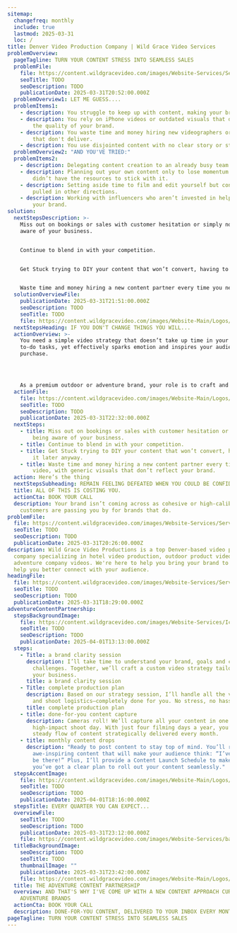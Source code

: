 ```yaml
---
sitemap:
  changefreq: monthly
  include: true
  lastmod: 2025-03-31
  loc: /
title: Denver Video Production Company | Wild Grace Video Services
problemOverview:
  pageTagline: TURN YOUR CONTENT STRESS INTO SEAMLESS SALES
  problemFile:
    file: https://content.wildgracevideo.com/images/Website-Services/ServiceHeadshot.jpg
    seoTitle: TODO
    seoDescription: TODO
    publicationDate: 2025-03-31T20:52:00.000Z
  problemOverview1: LET ME GUESS....
  problemItems1:
    - description: You struggle to keep up with content, making your branding inconsistent.
    - description: You rely on iPhone videos or outdated visuals that don't reflect
        the quality of your brand.
    - description: You waste time and money hiring new videographers or influencers
        that don't deliver.
    - description: You use disjointed content with no clear story or strategy.
  problemOverview2: "AND YOU'VE TRIED:"
  problemItems2:
    - description: Delegating content creation to an already busy team member.
    - description: Planning out your own content only to lose momentum because you
        didn’t have the resources to stick with it.
    - description: Setting aside time to film and edit yourself but constantly get
        pulled in other directions.
    - description: Working with influencers who aren’t invested in helping you grow
        your brand.
solution:
  nextStepsDescription: >-
    Miss out on bookings or sales with customer hesitation or simply not being
    aware of your business.


    Continue to blend in with your competition.


    Get Stuck trying to DIY your content that won’t convert, having to redo it later anyway.


    Waste time and money hiring a new content partner every time you need a video, with generic visuals that don’t reflect your brand.
  solutionOverviewFile:
    publicationDate: 2025-03-31T21:51:00.000Z
    seoDescription: TODO
    seoTitle: TODO
    file: https://content.wildgracevideo.com/images/Website-Main/Logos/WGP_Logos-35.png
  nextStepsHeading: IF YOU DON'T CHANGE THINGS YOU WILL...
  actionOverview: >-
    You need a simple video strategy that doesn’t take up time in your everyday
    to-do tasks, yet effectively sparks emotion and inspires your audience to
    purchase. 




    As a premium outdoor or adventure brand, your role is to craft and sell an experience that resonates with your audience and makes them want to take part.
  actionFile:
    file: https://content.wildgracevideo.com/images/Website-Main/Logos/WGP_Logos-10.png
    seoTitle: TODO
    seoDescription: TODO
    publicationDate: 2025-03-31T22:32:00.000Z
  nextSteps:
    - title: Miss out on bookings or sales with customer hesitation or simply not
        being aware of your business.
    - title: Continue to blend in with your competition.
    - title: Get Stuck trying to DIY your content that won’t convert, having to redo
        it later anyway.
    - title: Waste time and money hiring a new content partner every time you need a
        video, with generic visuals that don’t reflect your brand.
  action: Here’s the thing
  nextStepsSubheading: REMAIN FEELING DEFEATED WHEN YOU COULD BE CONFIDENTLY HITTING YOUR GOALS.
  title: ALL OF THIS IS COSTING YOU.
  actionCta: BOOK YOUR CALL
  description: Your brand isn’t coming across as cohesive or high-caliber, and
    customers are passing you by for brands that do.
problemFile:
  file: https://content.wildgracevideo.com/images/Website-Services/ServiceHeadshot.jpg
  seoTitle: TODO
  seoDescription: TODO
  publicationDate: 2025-03-31T20:26:00.000Z
description: Wild Grace Video Productions is a top Denver-based video production
  company specializing in hotel video production, outdoor product videos and
  adventure company videos. We're here to help you bring your brand to life and
  help you better connect with your audience.
headingFile:
  file: https://content.wildgracevideo.com/images/Website-Services/Servicesbanner.jpg
  seoTitle: TODO
  seoDescription: TODO
  publicationDate: 2025-03-31T18:29:00.000Z
adventureContentPartnership:
  stepsBackgroundImage:
    file: https://content.wildgracevideo.com/images/Website-Services/Icelandbackground.jpg
    seoTitle: TODO
    seoDescription: TODO
    publicationDate: 2025-04-01T13:13:00.000Z
  steps:
    - Title: a brand clarity session
      description: I’ll take time to understand your brand, goals and current
        challenges. Together, we’ll craft a custom video strategy tailored to
        your business.
      title: a brand clarity session
    - Title: complete production plan
      description: Based on our strategy session, I’ll handle all the video planning
        and shoot logistics—completely done for you. No stress, no hassle.
      title: complete production plan
    - title: done-for-you content capture
      description: Cameras roll! We’ll capture all your content in one efficient,
        high-impact shoot day. With just four filming days a year, you’ll have a
        steady flow of content strategically delivered every month.
    - title: monthly content drops
      description: "Ready to post content to stay top of mind. You’ll receive
        awe-inspiring content that will make your audience think: “I’ve GOT to
        be there!” Plus, I’ll provide a Content Launch Schedule to make sure
        you’ve got a clear plan to roll out your content seamlessly."
  stepsAccentImage:
    file: https://content.wildgracevideo.com/images/Website-Main/Logos/WGP_Logos-47.png
    seoTitle: TODO
    seoDescription: TODO
    publicationDate: 2025-04-01T18:16:00.000Z
  stepsTitle: EVERY QUARTER YOU CAN EXPECT...
  overviewFile:
    seoTitle: TODO
    seoDescription: TODO
    publicationDate: 2025-03-31T23:12:00.000Z
    file: https://content.wildgracevideo.com/images/Website-Services/backgroundcarly.jpg
  titleBackgroundImage:
    seoDescription: TODO
    seoTitle: TODO
    thumbnailImage: ""
    publicationDate: 2025-03-31T23:42:00.000Z
    file: https://content.wildgracevideo.com/images/Website-Main/Logos/WGP_Logos-27.png
  title: THE ADVENTURE CONTENT PARTNERSHIP
  overview: AND THAT'S WHY I'VE COME UP WITH A NEW CONTENT APPROACH CURATED FOR
    ADVENTURE BRANDS
  actionCta: BOOK YOUR CALL
  description: DONE-FOR-YOU CONTENT, DELIVERED TO YOUR INBOX EVERY MONTH.
pageTagline: TURN YOUR CONTENT STRESS INTO SEAMLESS SALES
---
```

